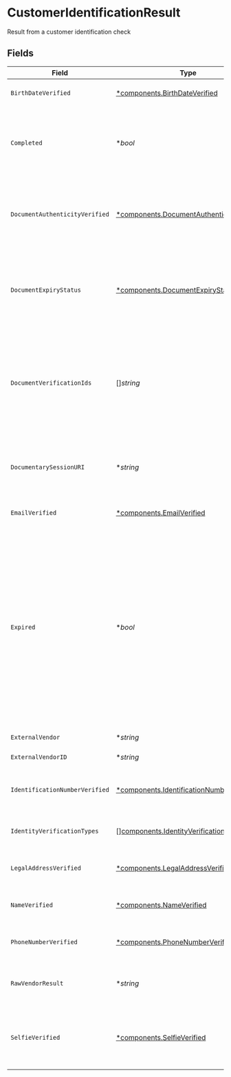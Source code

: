 # CustomerIdentificationResult

Result from a customer identification check


## Fields

| Field                                                                                                                                                                                                                                                                                                                                                                                                                 | Type                                                                                                                                                                                                                                                                                                                                                                                                                  | Required                                                                                                                                                                                                                                                                                                                                                                                                              | Description                                                                                                                                                                                                                                                                                                                                                                                                           | Example                                                                                                                                                                                                                                                                                                                                                                                                               |
| --------------------------------------------------------------------------------------------------------------------------------------------------------------------------------------------------------------------------------------------------------------------------------------------------------------------------------------------------------------------------------------------------------------------- | --------------------------------------------------------------------------------------------------------------------------------------------------------------------------------------------------------------------------------------------------------------------------------------------------------------------------------------------------------------------------------------------------------------------- | --------------------------------------------------------------------------------------------------------------------------------------------------------------------------------------------------------------------------------------------------------------------------------------------------------------------------------------------------------------------------------------------------------------------- | --------------------------------------------------------------------------------------------------------------------------------------------------------------------------------------------------------------------------------------------------------------------------------------------------------------------------------------------------------------------------------------------------------------------- | --------------------------------------------------------------------------------------------------------------------------------------------------------------------------------------------------------------------------------------------------------------------------------------------------------------------------------------------------------------------------------------------------------------------- |
| `BirthDateVerified`                                                                                                                                                                                                                                                                                                                                                                                                   | [*components.BirthDateVerified](../../models/components/birthdateverified.md)                                                                                                                                                                                                                                                                                                                                         | :heavy_minus_sign:                                                                                                                                                                                                                                                                                                                                                                                                    | Whether or not the customer birth date was verified                                                                                                                                                                                                                                                                                                                                                                   | UNVERIFIED                                                                                                                                                                                                                                                                                                                                                                                                            |
| `Completed`                                                                                                                                                                                                                                                                                                                                                                                                           | **bool*                                                                                                                                                                                                                                                                                                                                                                                                               | :heavy_minus_sign:                                                                                                                                                                                                                                                                                                                                                                                                    | Whether or not the result is completed Must be true to be linked to an Investigation or used to Create/Update an LegalNaturalPerson                                                                                                                                                                                                                                                                                   | true                                                                                                                                                                                                                                                                                                                                                                                                                  |
| `DocumentAuthenticityVerified`                                                                                                                                                                                                                                                                                                                                                                                        | [*components.DocumentAuthenticityVerified](../../models/components/documentauthenticityverified.md)                                                                                                                                                                                                                                                                                                                   | :heavy_minus_sign:                                                                                                                                                                                                                                                                                                                                                                                                    | Whether or not the document authenticity is verified or not Will be NOT_IN_SCOPE if the check being done is not documentary                                                                                                                                                                                                                                                                                           | INCONCLUSIVE                                                                                                                                                                                                                                                                                                                                                                                                          |
| `DocumentExpiryStatus`                                                                                                                                                                                                                                                                                                                                                                                                | [*components.DocumentExpiryStatus](../../models/components/documentexpirystatus.md)                                                                                                                                                                                                                                                                                                                                   | :heavy_minus_sign:                                                                                                                                                                                                                                                                                                                                                                                                    | Whether or not the document expiry was verified This is only in scope for document verification checks If document is expired this will be set to EXPIRED                                                                                                                                                                                                                                                             | UNEXPIRED                                                                                                                                                                                                                                                                                                                                                                                                             |
| `DocumentVerificationIds`                                                                                                                                                                                                                                                                                                                                                                                             | []*string*                                                                                                                                                                                                                                                                                                                                                                                                            | :heavy_minus_sign:                                                                                                                                                                                                                                                                                                                                                                                                    | One or more ULIDs from the documents api of the image(s) of the document that relates to the identification check for a DOCUMENTARY check, these will be the images provided in the session                                                                                                                                                                                                                           | 0f01ae1f-d24c-4171-8f3f-c0b820bf3044                                                                                                                                                                                                                                                                                                                                                                                  |
| `DocumentarySessionURI`                                                                                                                                                                                                                                                                                                                                                                                               | **string*                                                                                                                                                                                                                                                                                                                                                                                                             | :heavy_minus_sign:                                                                                                                                                                                                                                                                                                                                                                                                    | The URI to complete documentary session Will be populated if the CheckType is DOCUMENTARY                                                                                                                                                                                                                                                                                                                             | https://example.com/                                                                                                                                                                                                                                                                                                                                                                                                  |
| `EmailVerified`                                                                                                                                                                                                                                                                                                                                                                                                       | [*components.EmailVerified](../../models/components/emailverified.md)                                                                                                                                                                                                                                                                                                                                                 | :heavy_minus_sign:                                                                                                                                                                                                                                                                                                                                                                                                    | Whether or not the customer email was verified                                                                                                                                                                                                                                                                                                                                                                        | NOT_IN_SCOPE                                                                                                                                                                                                                                                                                                                                                                                                          |
| `Expired`                                                                                                                                                                                                                                                                                                                                                                                                             | **bool*                                                                                                                                                                                                                                                                                                                                                                                                               | :heavy_minus_sign:                                                                                                                                                                                                                                                                                                                                                                                                    | Whether or not the result is expired An expired result will cause all `VerificationState`'s to be `UNVERIFIED`, the `ExpirationState` will be `EXPIRED` Will always be `false` for synchronous checks such as `DATABASE` Will be `true` when an asynchronous check such as `DOCUMENTARY` hasn't been completed within the timeframe If `true` the `completed` field will be `false` since a check was never completed | false                                                                                                                                                                                                                                                                                                                                                                                                                 |
| `ExternalVendor`                                                                                                                                                                                                                                                                                                                                                                                                      | **string*                                                                                                                                                                                                                                                                                                                                                                                                             | :heavy_minus_sign:                                                                                                                                                                                                                                                                                                                                                                                                    | The name of the external vendor                                                                                                                                                                                                                                                                                                                                                                                       | EQUIFAX                                                                                                                                                                                                                                                                                                                                                                                                               |
| `ExternalVendorID`                                                                                                                                                                                                                                                                                                                                                                                                    | **string*                                                                                                                                                                                                                                                                                                                                                                                                             | :heavy_minus_sign:                                                                                                                                                                                                                                                                                                                                                                                                    | The id relating to the external vendor                                                                                                                                                                                                                                                                                                                                                                                | 0f01ae1fd24c41718f3fc0b820bf3044                                                                                                                                                                                                                                                                                                                                                                                      |
| `IdentificationNumberVerified`                                                                                                                                                                                                                                                                                                                                                                                        | [*components.IdentificationNumberVerified](../../models/components/identificationnumberverified.md)                                                                                                                                                                                                                                                                                                                   | :heavy_minus_sign:                                                                                                                                                                                                                                                                                                                                                                                                    | Whether or not the customer identification number was verified                                                                                                                                                                                                                                                                                                                                                        | VERIFIED                                                                                                                                                                                                                                                                                                                                                                                                              |
| `IdentityVerificationTypes`                                                                                                                                                                                                                                                                                                                                                                                           | [][components.IdentityVerificationTypes](../../models/components/identityverificationtypes.md)                                                                                                                                                                                                                                                                                                                        | :heavy_minus_sign:                                                                                                                                                                                                                                                                                                                                                                                                    | Describes the type(s) of Identity Verification that was performed                                                                                                                                                                                                                                                                                                                                                     | DATABASE                                                                                                                                                                                                                                                                                                                                                                                                              |
| `LegalAddressVerified`                                                                                                                                                                                                                                                                                                                                                                                                | [*components.LegalAddressVerified](../../models/components/legaladdressverified.md)                                                                                                                                                                                                                                                                                                                                   | :heavy_minus_sign:                                                                                                                                                                                                                                                                                                                                                                                                    | Whether or not the customer legal address was verified                                                                                                                                                                                                                                                                                                                                                                | VERIFIED                                                                                                                                                                                                                                                                                                                                                                                                              |
| `NameVerified`                                                                                                                                                                                                                                                                                                                                                                                                        | [*components.NameVerified](../../models/components/nameverified.md)                                                                                                                                                                                                                                                                                                                                                   | :heavy_minus_sign:                                                                                                                                                                                                                                                                                                                                                                                                    | Presents verified results e.g. if name or birth date have been verified                                                                                                                                                                                                                                                                                                                                               | VERIFIED                                                                                                                                                                                                                                                                                                                                                                                                              |
| `PhoneNumberVerified`                                                                                                                                                                                                                                                                                                                                                                                                 | [*components.PhoneNumberVerified](../../models/components/phonenumberverified.md)                                                                                                                                                                                                                                                                                                                                     | :heavy_minus_sign:                                                                                                                                                                                                                                                                                                                                                                                                    | Whether or not the customer phone number was verified                                                                                                                                                                                                                                                                                                                                                                 | VERIFIED                                                                                                                                                                                                                                                                                                                                                                                                              |
| `RawVendorResult`                                                                                                                                                                                                                                                                                                                                                                                                     | **string*                                                                                                                                                                                                                                                                                                                                                                                                             | :heavy_minus_sign:                                                                                                                                                                                                                                                                                                                                                                                                    | Raw vendor result will return full json response from vendor if view is set to FULL                                                                                                                                                                                                                                                                                                                                   | {<br/>"field": "value"<br/>}                                                                                                                                                                                                                                                                                                                                                                                          |
| `SelfieVerified`                                                                                                                                                                                                                                                                                                                                                                                                      | [*components.SelfieVerified](../../models/components/selfieverified.md)                                                                                                                                                                                                                                                                                                                                               | :heavy_minus_sign:                                                                                                                                                                                                                                                                                                                                                                                                    | Whether or not the customer photo identification was verified Will be NOT_IN_SCOPE if the check being done is not selfie                                                                                                                                                                                                                                                                                              | VERIFIED                                                                                                                                                                                                                                                                                                                                                                                                              |